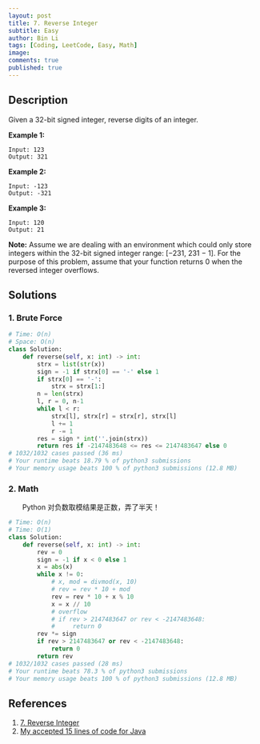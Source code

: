 ```yaml
---
layout: post
title: 7. Reverse Integer
subtitle: Easy
author: Bin Li
tags: [Coding, LeetCode, Easy, Math]
image: 
comments: true
published: true
---
```


## Description

Given a 32-bit signed integer, reverse digits of an integer.

**Example 1:**

```
Input: 123
Output: 321
```

**Example 2:**

```
Input: -123
Output: -321
```

**Example 3:**

```
Input: 120
Output: 21
```

**Note:**
Assume we are dealing with an environment which could only store integers within the 32-bit signed integer range: [−231, 231 − 1]. For the purpose of this problem, assume that your function returns 0 when the reversed integer overflows.


## Solutions
### 1. Brute Force

```python
# Time: O(n)
# Space: O(n)
class Solution:
    def reverse(self, x: int) -> int:
        strx = list(str(x))
        sign = -1 if strx[0] == '-' else 1
        if strx[0] == '-':
            strx = strx[1:]
        n = len(strx)
        l, r = 0, n-1
        while l < r:
            strx[l], strx[r] = strx[r], strx[l]
            l += 1
            r -= 1
        res = sign * int(''.join(strx))
        return res if -2147483648 <= res <= 2147483647 else 0
# 1032/1032 cases passed (36 ms)
# Your runtime beats 18.79 % of python3 submissions
# Your memory usage beats 100 % of python3 submissions (12.8 MB)
```

### 2. Math
　　Python 对负数取模结果是正数，弄了半天！

```python
# Time: O(n)
# Time: O(1)
class Solution:
    def reverse(self, x: int) -> int:
        rev = 0
        sign = -1 if x < 0 else 1
        x = abs(x)
        while x != 0:
            # x, mod = divmod(x, 10)
            # rev = rev * 10 + mod
            rev = rev * 10 + x % 10
            x = x // 10
            # overflow
            # if rev > 2147483647 or rev < -2147483648:
            #     return 0
        rev *= sign
        if rev > 2147483647 or rev < -2147483648:
            return 0
        return rev
# 1032/1032 cases passed (28 ms)
# Your runtime beats 78.3 % of python3 submissions
# Your memory usage beats 100 % of python3 submissions (12.8 MB)
```
## References
1. [7. Reverse Integer](https://leetcode.com/problems/reverse-integer/)
2. [My accepted 15 lines of code for Java](https://leetcode.com/problems/reverse-integer/discuss/4060/My-accepted-15-lines-of-code-for-Java)
